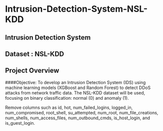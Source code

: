 # Intrusion-Detection-System-NSL-KDD

## Intrusion Detection System
## Dataset : NSL-KDD
## Project Overview
####Objective: To develop an Intrusion Detection System (IDS) using machine learning models (XGBoost and Random Forest) to detect DDoS attacks from network traffic data. The NSL-KDD dataset will be used, focusing on binary classification: normal (0) and anomaly (1).

Remove columns such as id, hot, num_failed_logins, logged_in, num_compromised, root_shell, su_attempted, num_root, num_file_creations, num_shells, num_access_files, num_outbound_cmds, is_host_login, and is_guest_login.
